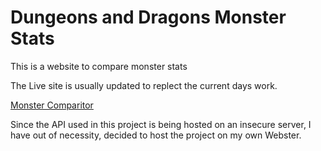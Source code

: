 # Dungeons and Dragons Monster Stats

This is a website to compare monster stats

The Live site is usually updated to replect the current days work.

[Monster Comparitor](http://monstercomparitor.ddns.net)

Since the API used in this project is being hosted on an insecure server, I have out of necessity, decided to host the project on my own Webster.